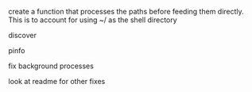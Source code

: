 create a function that processes the paths before feeding them directly. This is to account for using ~/ as the shell directory

discover

pinfo

fix background processes

look at readme for other fixes